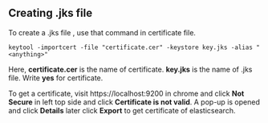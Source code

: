 ## Creating .jks file

To create a .jks file , use that command in certificate file.

```
keytool -importcert -file "certificate.cer" -keystore key.jks -alias "<anything>"  
```
Here, **certificate.cer** is the name of certificate. **key.jks** is the name of .jks file.
Write **yes** for certificate.

To get a certificate, visit https://localhost:9200 in chrome and click **Not Secure** in left top side and 
click **Certificate is not valid**. A pop-up is opened and click **Details** later click **Export** to get certificate of elasticsearch.